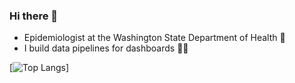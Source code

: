 ### Hi there 👋

- Epidemiologist at the Washington State Department of Health 🌲
- I build data pipelines for dashboards 👷‍♂️


<!--
![Top Langs](https://github-readme-stats.vercel.app/api/top-langs/?username=russell-shean&hide=html&theme=tokyonight)
-->

[![Top Langs](https://github-readme-stats.vercel.app/api?username=DOH-RPS1303&theme=algolia&show_icons=true)]

